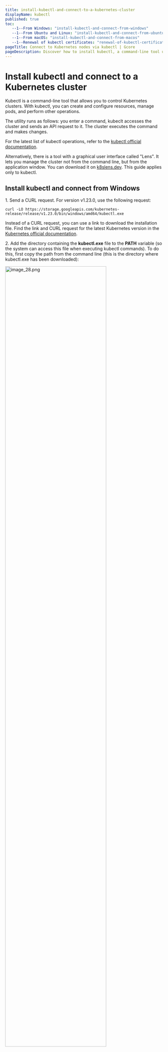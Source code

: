 ```yaml
---
title: install-kubectl-and-connect-to-a-kubernetes-cluster
displayName: kubectl
published: true
toc:
   --1--From Windows: "install-kubectl-and-connect-from-windows"
   --1--From Ubuntu and Linux: "install-kubectl-and-connect-from-ubuntu-or-linux"
   --1--From macOS: "install-kubectl-and-connect-from-macos"
   --1--Renewal of kubectl certificates: "renewal-of-kubectl-certificates"
pageTitle: Connect to Kubernetes nodes via kubectl | Gcore
pageDescription: Discover how to install kubectl, a command-line tool used to manage Kubernetes clusters and connect to them.
---
```

# Install kubectl and connect to a Kubernetes cluster

Kubectl is a command-line tool that allows you to control Kubernetes clusters. With kubectl, you can create and configure resources, manage pods, and perform other operations. 

The utility runs as follows: you enter a command, kubeclt accesses the cluster and sends an API request to it. The cluster executes the command and makes changes. 

For the latest list of kubectl operations, refer to the <a href="https://kubernetes.io/docs/reference/generated/kubectl/kubectl-commands" target="_blank">kubectl official documentation</a>.

Alternatively, there is a tool with a graphical user interface called "Lens". It lets you manage the cluster not from the command line, but from the application window. You can download it on <a href="https://k8slens.dev" target="_blank">k8slens.dev</a>. This guide applies only to kubectl.

## Install kubectl and connect from Windows

1\.  Send a CURL request. For version v1.23.0, use the following request: 
    
```
curl -LO https://storage.googleapis.com/kubernetes-release/release/v1.23.0/bin/windows/amd64/kubectl.exe
```

Instead of a CURL request, you can use a link to download the installation file. Find the link and CURL request for the latest Kubernetes version in the <a href="https://kubernetes.io/docs/tasks/tools/install-kubectl-windows/#install-kubectl-binary-with-curl-on-windows" target="_blank">Kubernetes official documentation</a>.  
    
2\.  Add the directory containing the **kubectl.exe** file to the **PATH** variable (so the system can access this file when executing kubectl commands). To do this, first copy the path from the command line (this is the directory where kubectl.exe has been downloaded):  
      
<img src="https://assets.gcore.pro/docs/cloud/kubernetes/clusters/connect/install-kubectl-and-connect-to-a-kubernetes-cluster/image_28.png" alt="image_28.png" width="80%"> 

After you copy the path, navigate to **Windows settings** > **System** > **About** > **Advanced system settings**. Alternatively, right-click **This PC**, then navigate to **Properties** > **Advanced system settings**. 

<img src="https://assets.gcore.pro/docs/cloud/kubernetes/clusters/connect/install-kubectl-and-connect-to-a-kubernetes-cluster/image_61.png" alt="image_61.png" width="80%">

In the next dialog, select **Environment Variables** and double-click the **Path** system variable. Paste the path to **kubectl.exe** in the bottom most empty field, and save the changes.  
   
<img src="https://assets.gcore.pro/docs/cloud/kubernetes/clusters/connect/install-kubectl-and-connect-to-a-kubernetes-cluster/image_62.png" alt="image_62.png" width="80%">

3\.  In **C:\\Users\\\[username\]**, create the **.kube** directory (to store the cluster configuration file).  

<img src="https://assets.gcore.pro/docs/cloud/kubernetes/clusters/connect/install-kubectl-and-connect-to-a-kubernetes-cluster/image_46.png" alt="image_46.png" width="80%">

4\.  Download the configuration file.  

<img src="https://assets.gcore.pro/docs/cloud/kubernetes/clusters/connect/install-kubectl-and-connect-to-a-kubernetes-cluster/13323281147921.png" alt="Screenshot_2023-02-27_at_18.50_1.jpg" width="80%">

5\.  Rename the configuration file to "**config"** (without an extension) and add it to the **.kube** folder. Kubectl can now access it and manage your cluster.  
      
<img src="https://assets.gcore.pro/docs/cloud/kubernetes/clusters/connect/install-kubectl-and-connect-to-a-kubernetes-cluster/image_45.png" alt="image_45.png" width="80%">  
    
6\.  Verify the kubectl configuration. Type the command in the command line:
    
```
kubectl get pod
```

The system is supposed to output either "No resources found in default namespace" (when there are no pods in the cluster), or data of the pods. Either result mean that kubectl is correctly configured and you can access your cluster.

## Install kubectl and connect from Ubuntu or Linux 

1\.  Download the latest version of the kubectl binary file with the CURL request. 

```
curl -LO https://storage.googleapis.com/kubernetes-release/release/\`curl -s https://storage.googleapis.com/kubernetes-release/release/stable.txt\`/bin/linux/amd64/kubectl 
```

2\.  Make the kubectl binary file executable.  
    
```
chmod +x ./kubectl
```

3\.  Move the binary file into the directory from the **PATH** variable.
    
```
sudo mv ./kubectl /usr/local/bin/kubectl
```

4\.  Create the "**.kube**" directory in your home directory:
    
```
mkdir ~/.kube
```

5\.  Download the configuration file.  
      
<img src="https://assets.gcore.pro/docs/cloud/kubernetes/clusters/connect/install-kubectl-and-connect-to-a-kubernetes-cluster/13323281147921.png" alt="Screenshot_2023-02-27_at_18.50_1.jpg" width="80%">  
    
6\.  Rename the configuration file to "**config**" (without an extension) and add it to the **.kube** folder. Kubectl can now access it and manage your cluster.  
      
<img src="https://assets.gcore.pro/docs/cloud/kubernetes/clusters/connect/install-kubectl-and-connect-to-a-kubernetes-cluster/image_47.png" alt="image_47.png" width="555" height="342" width="80%">

7\.  Verify kubectl configuration with the command below: 
    
```
kubectl get pod
```
    
The system is supposed to output either "No resources found in default namespace" (when there are no pods in the cluster), or data of the pods. Either result mean that kubectl is correctly configured and you can access your cluster.

## Install kubectl and connect from macOS

1\.  Download the latest version of the kubectl binary file with the CURL request. 
    
```
curl -LO "https://storage.googleapis.com/kubernetes-release/release/$(curl -s https://storage.googleapis.com/kubernetes-release/release/stable.txt)/bin/darwin/amd64/kubectl"
```

2\.  Make the kubectl binary file executable: 

```
chmod +x ./kubectl
```

3\.  Move the kubectl binary file into the directory from the **PATH** variable. To do this, first check which directories correspond to the variable:
    
```
echo $PATH
```

The system returns a list of directories. Select one of them and move the kubectl file there using the command below:
    
```
sudo mv ./kubectl \[one of the directories that has been returned by the "echo $PATH" command\]
```

For example, for the directory "/usr/local/bin/kubectl" the command looks like this: 
    
```
sudo mv ./kubectl /usr/local/bin/kubectl
```

4\.  Create the ".**kube**" directory in your home directory: 
    
```
mkdir ~/.kube
```

5\.  Download the configuration file.  
      
<img src="https://assets.gcore.pro/docs/cloud/kubernetes/clusters/connect/install-kubectl-and-connect-to-a-kubernetes-cluster/13323281147921.png" alt="Screenshot_2023-02-27_at_18.50_1.jpg" width="80%">

6\.  Rename the configuration file to "**config**" (file should not have an extension) and add it to the **.kube** folder. Kubectl can now access it and manage your cluster.

7\.  Verify kubectl configuration with the command below: 
    
```
kubectl get pod
```
    
The system is supposed to output either "No resources found in default namespace" (when there are no pods in the cluster), or data of the pods. Either result mean that kubectl is correctly configured and you can access your cluster.

## Renewal of kubectl certificates 

We renew kubectl access certificates every two years. To ensure you don’t lose access to your Kubernetes cluster, we inform you about the upcoming renewal date: 

* **In the Gcore Customer Portal**. You'll get a notification like this: *“The security certificate for Cluster will expire on 10.06.20204. Please remember to go to the Cluster page and download the new Kubernetes config on that date to ensure continued access.”* 

* **Via email**: two weeks before the renewal, we’ll send you an email with the information about the renewal date. After the certificate is updated, you’ll also get a confirmation email with a reminder to download a new certificate.  
